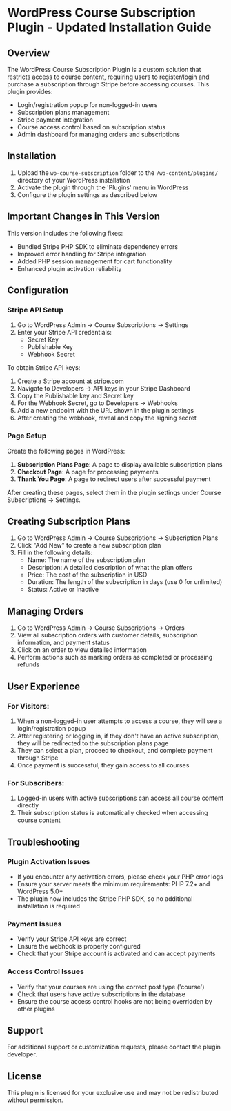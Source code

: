 # WordPress Course Subscription Plugin - Updated Installation Guide

## Overview

The WordPress Course Subscription Plugin is a custom solution that restricts access to course content, requiring users to register/login and purchase a subscription through Stripe before accessing courses. This plugin provides:

- Login/registration popup for non-logged-in users
- Subscription plans management
- Stripe payment integration
- Course access control based on subscription status
- Admin dashboard for managing orders and subscriptions

## Installation

1. Upload the `wp-course-subscription` folder to the `/wp-content/plugins/` directory of your WordPress installation
2. Activate the plugin through the 'Plugins' menu in WordPress
3. Configure the plugin settings as described below

## Important Changes in This Version

This version includes the following fixes:
- Bundled Stripe PHP SDK to eliminate dependency errors
- Improved error handling for Stripe integration
- Added PHP session management for cart functionality
- Enhanced plugin activation reliability

## Configuration

### Stripe API Setup

1. Go to WordPress Admin → Course Subscriptions → Settings
2. Enter your Stripe API credentials:
   - Secret Key
   - Publishable Key
   - Webhook Secret

To obtain Stripe API keys:
1. Create a Stripe account at [stripe.com](https://stripe.com)
2. Navigate to Developers → API keys in your Stripe Dashboard
3. Copy the Publishable key and Secret key
4. For the Webhook Secret, go to Developers → Webhooks
5. Add a new endpoint with the URL shown in the plugin settings
6. After creating the webhook, reveal and copy the signing secret

### Page Setup

Create the following pages in WordPress:

1. **Subscription Plans Page**: A page to display available subscription plans
2. **Checkout Page**: A page for processing payments
3. **Thank You Page**: A page to redirect users after successful payment

After creating these pages, select them in the plugin settings under Course Subscriptions → Settings.

## Creating Subscription Plans

1. Go to WordPress Admin → Course Subscriptions → Subscription Plans
2. Click "Add New" to create a new subscription plan
3. Fill in the following details:
   - Name: The name of the subscription plan
   - Description: A detailed description of what the plan offers
   - Price: The cost of the subscription in USD
   - Duration: The length of the subscription in days (use 0 for unlimited)
   - Status: Active or Inactive

## Managing Orders

1. Go to WordPress Admin → Course Subscriptions → Orders
2. View all subscription orders with customer details, subscription information, and payment status
3. Click on an order to view detailed information
4. Perform actions such as marking orders as completed or processing refunds

## User Experience

### For Visitors:
1. When a non-logged-in user attempts to access a course, they will see a login/registration popup
2. After registering or logging in, if they don't have an active subscription, they will be redirected to the subscription plans page
3. They can select a plan, proceed to checkout, and complete payment through Stripe
4. Once payment is successful, they gain access to all courses

### For Subscribers:
1. Logged-in users with active subscriptions can access all course content directly
2. Their subscription status is automatically checked when accessing course content

## Troubleshooting

### Plugin Activation Issues
- If you encounter any activation errors, please check your PHP error logs
- Ensure your server meets the minimum requirements: PHP 7.2+ and WordPress 5.0+
- The plugin now includes the Stripe PHP SDK, so no additional installation is required

### Payment Issues
- Verify your Stripe API keys are correct
- Ensure the webhook is properly configured
- Check that your Stripe account is activated and can accept payments

### Access Control Issues
- Verify that your courses are using the correct post type ('course')
- Check that users have active subscriptions in the database
- Ensure the course access control hooks are not being overridden by other plugins

## Support

For additional support or customization requests, please contact the plugin developer.

## License

This plugin is licensed for your exclusive use and may not be redistributed without permission.
